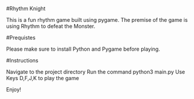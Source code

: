 #Rhythm Knight

This is a fun rhythm game built using pygame. The premise of the game is using Rhythm to defeat the Monster. 

#Prequistes

Please make sure to install Python and Pygame before playing. 

#Instructions

Navigate to the project directory
Run the command python3 main.py 
Use Keys D,F,J,K to play the game

Enjoy!
